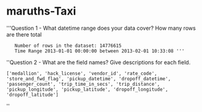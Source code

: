 # maruths-Taxi
 
'''Question 1 - What datetime range does your data cover? How many rows are there total
       
       Number of rows in the dataset: 14776615
       Time Range 2013-01-01 00:00:00 between 2013-02-01 10:33:08 '''

''Question 2 - What are the field names?  Give descriptions for each field.
      
    ['medallion', 'hack_license', 'vendor_id', 'rate_code', 'store_and_fwd_flag', 'pickup_datetime', 'dropoff_datetime', 'passenger_count', 'trip_time_in_secs', 'trip_distance', 'pickup_longitude', 'pickup_latitude', 'dropoff_longitude', 'dropoff_latitude']
''
